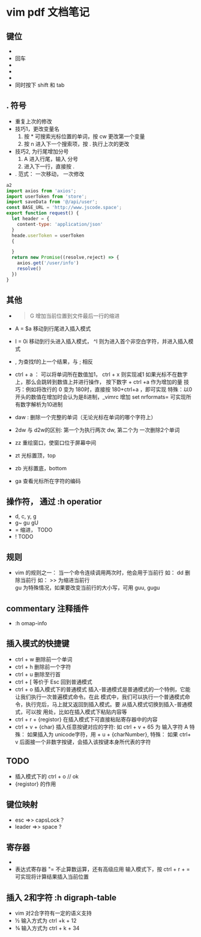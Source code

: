 # vim pdf 文档笔记

## 键位 
* <Esc>
* <CR> 回车
* <Ctrl>
* <Shift>
* <Tab>
* <S-tab> 同时按下 shift 和 tab

## . 符号
* 重复上次的修改
* 技巧1，更改变量名
  1. 按 * 可搜索光标位置的单词，按 cw 更改第一个变量
  2. 按 n 进入下一个搜索项，按 . 执行上次的更改
* 技巧2, 为行尾增加分号
  1. A 进入行尾，输入 分号
  2. 进入下一行，直接按 .
* . 范式： 一次移动， 一次修改
```js
a2
import axios from 'axios';
import userToken from 'store';
import saveData from '@/api/user';
const BASE_URL = 'http://www.jscode.space';
export function request() {
  let header = {
    content-type: 'application/json'
  }
  heade.userToken = userToken
  {

  }
  return new Promise((resolve,reject) => {
    axios.get('/user/info')
    resolve()
  })
}
```
## 其他
* >G 增加当前位置到文件最后一行的缩进
* A = $a 移动到行尾进入插入模式
* I = 0i 移动到行头进入插入模式， ^I 则为进入首个非空白字符，并进入插入模式
* , 为查找f的上一个结果，与 ; 相反

* ctrl + a ： 可以将单词所在数值加1， ctrl + x 则实现减1
  如果光标不在数字上，那么会跳转到数值上并进行操作，
  按下数字 + ctrl +a 作为增加的量
  技巧：例如将改行的 0 变为 180时，直接按  180+ctrl+a ，即可实现
  特殊：以0开头的数值在增加时会认为是8进制，_vimrc 增加 set nrformats= 可实现所有数字解析为10进制
  
* daw  : 删除一个完整的单词（无论光标在单词的哪个字符上）
* 2dw 与 d2w的区别: 第一个为执行两次 dw, 第二个为 一次删除2个单词
* zz  重绘窗口，使窗口位于屏幕中间
* zt  光标置顶，top
* zb  光标置底，bottom
* ga 查看光标所在字符的编码

## 操作符， 通过 :h operatior 
* d, c,  y,  g
* g~ gu gU
* = 缩进， TODO
* !  TODO

## 规则
* vim 的规则之一： 当一个命令连续调用两次时，他会用于当前行
  如： dd 删除当前行
  如： >> 为缩进当前行   
  gu 为特殊情况，如果要改变当前行的大小写，可用 guu, gugu

##  commentary 注释插件 
*  :h omap-info

## 插入模式的快捷键
* ctrl + w 删除前一个单词
* ctrl + h 删除前一个字符
* ctrl + u 删除至行首
* ctrl + [  等价于 Esc 回到普通模式
* ctrl + o 插入模式下的普通模式
  插入-普通模式是普通模式的一个特例，它能让我们执行一次普遍模式命令。在此
模式中，我们可以执行一个普通模式命令，执行完后，马上就又返回到插入模式。要
从插入模式切换到插入-普通模式，可以按 <C-o>
  用处，比如在插入模式下粘贴内容等
* ctrl + r + {registor} 在插入模式下可直接粘贴寄存器中的内容
* ctrl + v + {char} 插入任意按键对应的字符: 如  ctrl + v + 65 为 输入字符 A
  特殊： 如果插入为 unicode字符，用 <R-v> + u + {charNumber},
  特殊： 如果 ctrl+ v 后面接一个非数字按键，会插入该按键本身所代表的字符

## TODO
  * 插入模式下的 ctrl + o  // ok
  * <c-r>{registor} 的作用

## 键位映射
  *  esc =>> capsLock？
  * leader =>> space ?

## 寄存器
* 
* 表达式寄存器  "=   不止算数运算，还有高级应用
  输入模式下，按 ctrl + r + = 可实现将计算结果插入当前位置

## 插入 2和字符   :h digraph-table
* vim 对2合字符有一定的语义支持
* ½  输入方式为 ctrl +k  + 12
* ¾  输入方式为 ctrl + k + 34

